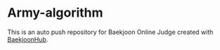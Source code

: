 # Army-algorithm
This is an auto push repository for Baekjoon Online Judge created with [BaekjoonHub](https://github.com/BaekjoonHub/BaekjoonHub).
